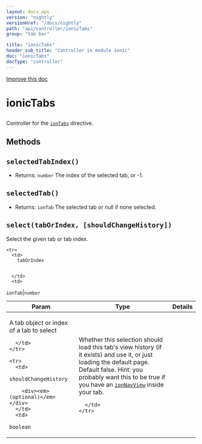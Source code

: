 ```yaml
---
layout: docs_api
version: "nightly"
versionHref: "/docs/nightly"
path: "api/controller/ionicTabs"
group: "tab bar"

title: "ionicTabs"
header_sub_title: "Controller in module ionic"
doc: "ionicTabs"
docType: "controller"
---
```


<div class="improve-docs">
  <a href='http://github.com/driftyco/ionic/edit/master/js/ext/angular/src/directive/ionicTabBar.js#L9'>
    Improve this doc
  </a>
</div>




<h1 class="api-title">

  ionicTabs



</h1>





Controller for the <a href="/docs/nightly/api/directive/ionTabs"><code>ionTabs</code></a> directive.










  

  
## Methods

<div id="selectedTabIndex"></div>
<h2>
  <code>selectedTabIndex()</code>

</h2>








* Returns: 
   `number` The index of the selected tab, or -1.




<div id="selectedTab"></div>
<h2>
  <code>selectedTab()</code>

</h2>








* Returns: 
   `ionTab` The selected tab or null if none selected.




<div id="select"></div>
<h2>
  <code>select(tabOrIndex, [shouldChangeHistory])</code>

</h2>

Select the given tab or tab index.



<table class="table" style="margin:0;">
  <thead>
    <tr>
      <th>Param</th>
      <th>Type</th>
      <th>Details</th>
    </tr>
  </thead>
  <tbody>
    
    <tr>
      <td>
        tabOrIndex
        
        
      </td>
      <td>
        
  <code>ionTab</code>|<code>number</code>
      </td>
      <td>
        <p>A tab object or index of a tab to select</p>

        
      </td>
    </tr>
    
    <tr>
      <td>
        shouldChangeHistory
        
        <div><em>(optional)</em></div>
      </td>
      <td>
        
  <code>boolean</code>
      </td>
      <td>
        <p>Whether this selection should load this tab&#39;s view history
(if it exists) and use it, or just loading the default page. Default false.
Hint: you probably want this to be true if you have an
<a href="/docs/nightly/api/directive/ionNavView"><code>ionNavView</code></a> inside your tab.</p>

        
      </td>
    </tr>
    
  </tbody>
</table>








  
  






